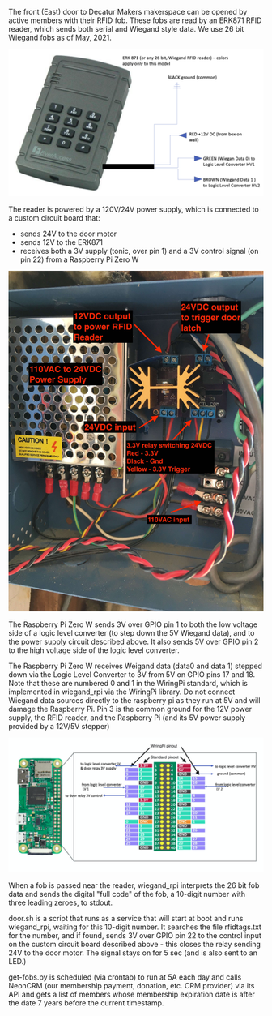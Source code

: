 The front (East) door to Decatur Makers makerspace can be opened by active members with their RFID fob. These fobs are read by an ERK871 RFID reader, which sends both serial and Wiegand style data. We use 26 bit Wiegand fobs as of May, 2021.

![ERK871 Wiegand Reader](/images/WiegandReader.png?raw=true)

The reader is powered by a 120V/24V power supply, which is connected to a custom circuit board that:
- sends 24V to the door motor
- sends 12V to the ERK871
- receives both a 3V supply (tonic, over pin 1) and a 3V control signal (on pin 22) from a Raspberry Pi Zero W

![120V/12V Power Supply](/images/PowerSupply.jpg?raw=true)

The Raspberry Pi Zero W sends 3V over GPIO pin 1 to both the low voltage side of a logic level converter (to step down the 5V Wiegand data), and to the power supply circuit described above. It also sends 5V over GPIO pin 2 to the high voltage side of the logic level converter.

The Raspberry Pi Zero W receives Weigand data (data0 and data 1) stepped down via the Logic Level Converter to 3V from 5V on GPIO pins 17 and 18. Note that these are numbered 0 and 1 in the WiringPi standard, which is implemented in wiegand_rpi via the WiringPi library. Do not connect Wiegand data sources directly to the raspberry pi as they run at 5V and will damage the Raspberry Pi. Pin 3 is the common ground for the 12V power supply, the RFID reader, and the Raspberry Pi (and its 5V power supply provided by a 12V/5V stepper)

![Raspberry Pi Wiring](/images/RaspberryPiWIring.png?raw=true)

When a fob is passed near the reader, wiegand_rpi interprets the 26 bit fob data and sends the digital "full code" of the fob, a 10-digit number with three leading zeroes, to stdout.

door.sh is a script that runs as a service that will start at boot and runs wiegand_rpi, waiting for this 10-digit number. It searches the file rfidtags.txt for the number, and if found, sends 3V over GPIO pin 22 to the control input on the custom circuit board described above - this closes the relay sending 24V to the door motor. The signal stays on for 5 sec (and is also sent to an LED.)

get-fobs.py is scheduled (via crontab) to run at 5A each day and calls NeonCRM (our membership payment, donation, etc. CRM provider) via its API and gets a list of members whose membership expiration date is after the date 7 years before the current timestamp.
